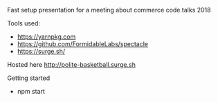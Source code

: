 Fast setup presentation for a meeting about commerce code.talks 2018

Tools used:
 - https://yarnpkg.com
 - https://github.com/FormidableLabs/spectacle
 - https://surge.sh/
 
Hosted here http://polite-basketball.surge.sh

Getting started
 - npm start